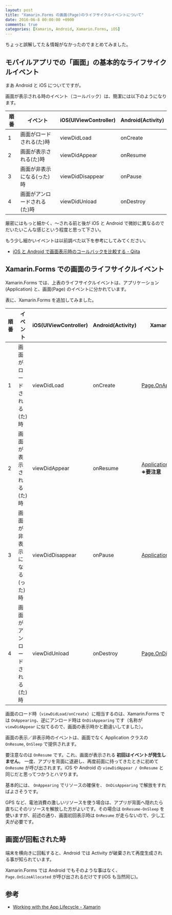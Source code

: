 ```yaml
---
layout: post
title: "Xamarin.Forms の画面(Page)のライフサイクルイベントについて"
date: 2016-06-8 00:00:00 +0900
comments: true
categories: [Xamarin, Android, Xamarin.Forms, iOS]
---
```


ちょっと誤解してた＆情報がなかったのでまとめてみました。
<!--more-->

## モバイルアプリでの「画面」の基本的なライフサイクルイベント

まあ Android と iOS についてですが。

画面が表示される時のイベント（コールバック）は、簡潔には以下のようになります。

|順番|イベント|iOS(UIViewController)|Android(Activity)|
|---|---|---|---|
|1|画面がロードされる(た)時|viewDidLoad|onCreate|
|2|画面が表示される(た)時|viewDidAppear|onResume|
|3|画面が非表示になる(った)時|viewDidDisappear|onPause|
|4|画面がアンロードされる(た)時|viewDidUnload|onDestroy|

厳密にはもっと細かく、〜される前と後が iOS と Android で微妙に異なるのでだいたいこんな感じという程度と思って下さい。

もう少し細かいイベントは以前調べた以下を参考にしてみてください。

* [iOS と Android で画面表示時のコールバックを比較する - Qiita](http://qiita.com/amay077/items/52a0b0da97fe455abc08)

## Xamarin.Forms での画面のライフサイクルイベント

Xamarin.Forms では、上表のライフサイクルイベントは、アプリケーション
(Application) と、画面(Page) のイベントに分かれています。 

表に、Xamarin.Forms を追加してみました。

|順番|イベント|iOS(UIViewController)|Android(Activity)|Xamarin.Forms|
|---|---|---|---|---|
|1|画面がロードされる(た)時|viewDidLoad|onCreate|[Page.OnAppearing](https://developer.xamarin.com/api/member/Xamarin.Forms.Page.OnAppearing()/)|
|2|画面が表示される(た)時|viewDidAppear|onResume|[Application.OnResume](https://developer.xamarin.com/api/member/Xamarin.Forms.Application.OnResume()/) **※要注意** |
|3|画面が非表示になる(った)時|viewDidDisappear|onPause|[Application.OnSleep](https://developer.xamarin.com/api/member/Xamarin.Forms.Application.OnSleep()/)
|4|画面がアンロードされる(た)時|viewDidUnload|onDestroy|[Page.OnDisappearing](https://developer.xamarin.com/api/member/Xamarin.Forms.Page.OnDisappearing()/)|

画面のロード時（``viewDidLoad/onCreate``）に相当するのは、Xamarin.Forms では ``OnAppearing``、逆にアンロード時は ``OnDisAppearing`` です（名称が ``viewDidAppear`` に似てるので、画面の表示時かと勘違いしてました）。

画面の表示／非表示時のイベントは、画面でなく Application クラスの ``OnResume``, ``OnSleep`` で提供されます。

要注意なのは ``OnResume`` です。これ、画面が表示される **初回はイベントが発生しません**。
一度、アプリを背面に退避し、再度前面に持ってきたときに初めて ``OnResume`` が呼び出されます。iOS や Android の ``viewDidAppear / OnResume`` と同じだと思ってつかうとハマります。

基本的には、 ``OnAppearing`` でリソースの確保を、 ``OnDisAppearing`` で解放をすればよさそうです。

GPS など、電池消費の激しいリソースを使う場合は、アプリが背面へ隠れたら直ちにそのリソースを解放した方がよいです。その場合は ``OnResume-OnSleep`` を使いますが、前述の通り、画面初回表示時は ``OnResume`` が走らないので、少し工夫が必要です。

## 画面が回転された時

端末を横向きに回転すると、Android では Activity が破棄されて再度生成される事が知られています。

Xamarin.Forms では Android でもそのような事はなく、 ``Page.OnSizeAllocated`` が呼び出されるだけです(iOS も当然同じ)。

## 参考

* [Working with the App Lifecycle - Xamarin](https://developer.xamarin.com/guides/xamarin-forms/working-with/app-lifecycle/)
